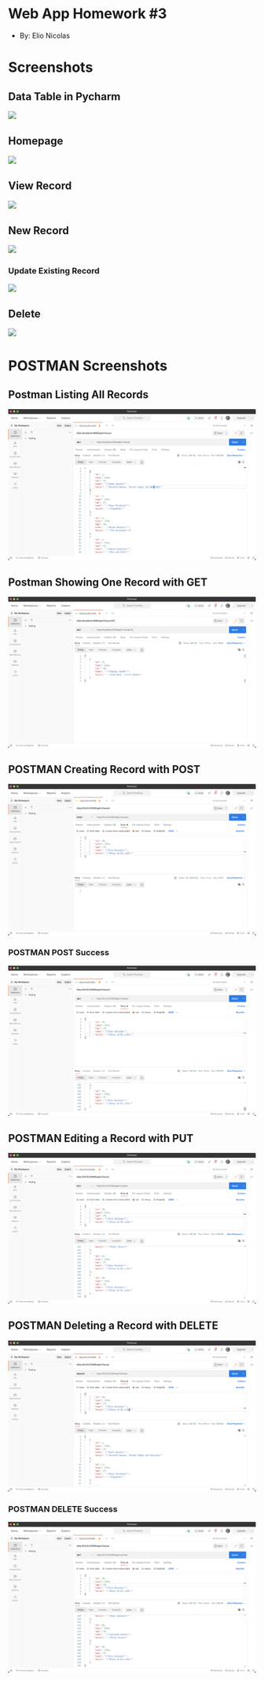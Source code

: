 # Web App Homework #3
* By: Elio Nicolas
# Screenshots
 ## Data Table in Pycharm
 ![](./screenshots/1-TBLPycharm.png)
 ## Homepage
 ![](./screenshots/2-WebRUN.png)
 ## View Record
 ![](./screenshots/3-ViewRec.png)
 ## New Record
 ![](./screenshots/4-Add.png)
 ### Update Existing Record
 ![](./screenshots/5-UpdateRec.png)
 ## Delete
 ![](./screenshots/6-DeleteSucc.png)

# POSTMAN Screenshots
## Postman Listing All Records
![](./screenshots/postmanall.png)
## Postman Showing One Record with GET
![](./screenshots/postmanget.png)
## POSTMAN Creating Record with POST
![](./screenshots/postmanpost.png)
### POSTMAN POST Success
![](./screenshots/postmanpostsucc.png)
## POSTMAN Editing a Record with PUT
 ![](./screenshots/postmanput.png)
## POSTMAN Deleting a Record with DELETE
 ![](./screenshots/postmandelete.png)
### POSTMAN DELETE Success
![](./screenshots/postmandeletesucc.png)
